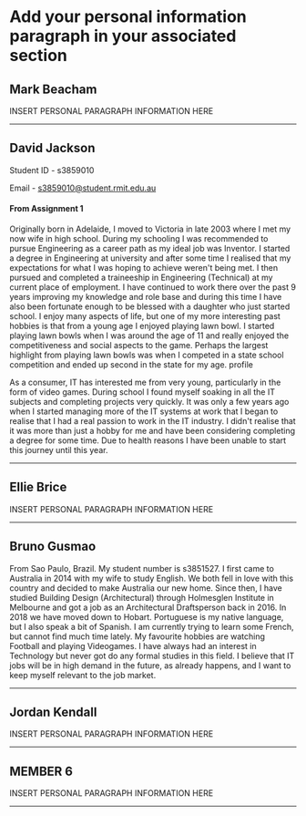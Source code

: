 # Add your personal information paragraph in your associated section

## Mark Beacham

INSERT PERSONAL PARAGRAPH INFORMATION HERE

___

## David Jackson

Student ID - s3859010

Email - s3859010@student.rmit.edu.au

#### From Assignment 1

Originally born in Adelaide, I moved to Victoria in late 2003 where I met my now wife in high school. During my schooling I was recommended to pursue Engineering as a career path as my ideal job was Inventor. I started a degree in Engineering at university and after some time I realised that my expectations for what I was hoping to achieve weren't being met. I then pursued and completed a traineeship in Engineering (Technical) at my current place of employment. I have continued to work there over the past 9 years improving my knowledge and role base and during this time I have also been fortunate enough to be blessed with a daughter who just started school. I enjoy many aspects of life, but one of my more interesting past hobbies is that from a young age I enjoyed playing lawn bowl. I started playing lawn bowls when I was around the age of 11 and really enjoyed the competitiveness and social aspects to the game. Perhaps the largest highlight from playing lawn bowls was when I competed in a state school competition and ended up second in the state for my age.
profile

As a consumer, IT has interested me from very young, particularly in the form of video games. During school I found myself soaking in all the IT subjects and completing projects very quickly. It was only a few years ago when I started managing more of the IT systems at work that I began to realise that I had a real passion to work in the IT industry. I didn't realise that it was more than just a hobby for me and have been considering completing a degree for some time. Due to health reasons I have been unable to start this journey until this year.

___

## Ellie Brice

INSERT PERSONAL PARAGRAPH INFORMATION HERE

___

## Bruno Gusmao

From Sao Paulo, Brazil. My student number is s3851527. I first came to Australia in 2014 with my wife to study English. We both fell in love with this country and decided to make Australia our new home. Since then, I have studied Building Design (Architectural) through Holmesglen Institute in Melbourne and got a job as an Architectural Draftsperson back in 2016. In 2018 we have moved down to Hobart. Portuguese is my native language, but I also speak a bit of Spanish. I am currently trying to learn some French, but cannot find much time lately. My favourite hobbies are watching Football and playing Videogames. I have always had an interest in Technology but never got do any formal studies in this field. I believe that IT jobs will be in high demand in the future, as already happens, and I want to keep myself relevant to the job market.

___

## Jordan Kendall

INSERT PERSONAL PARAGRAPH INFORMATION HERE

___

## MEMBER 6

INSERT PERSONAL PARAGRAPH INFORMATION HERE

___
